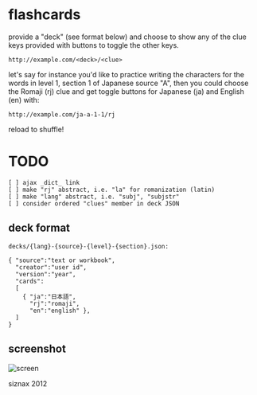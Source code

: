 # flashcards

provide a "deck" (see format below) and choose to show any of the clue
keys provided with buttons to toggle the other keys.

    http://example.com/<deck>/<clue>

let's say for instance you'd like to practice writing the characters
for the words in level 1, section 1 of Japanese source "A", then you
could choose the Romaji (rj) clue and get toggle buttons for Japanese
(ja) and English (en) with: 

    http://example.com/ja-a-1-1/rj

reload to shuffle!

# TODO

    [ ] ajax _dict_ link
    [ ] make "rj" abstract, i.e. "la" for romanization (latin)
    [ ] make "lang" abstract, i.e. "subj", "subjstr"
    [ ] consider ordered "clues" member in deck JSON


## deck format

    decks/{lang}-{source}-{level}-{section}.json:

    { "source":"text or workbook",
      "creator":"user id",
      "version":"year",
      "cards":
      [
        { "ja":"日本語", 
          "rj":"romaji",
          "en":"english" },
      ]
    }

## screenshot

![screen](http://www.archive.org/download/siznax.docs/flashcards.png)


siznax 2012
